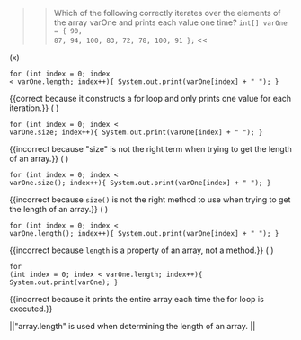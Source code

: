 >>Which of the following correctly iterates over the elements of the array varOne and prints each value one time?
<code>int[] varOne = { 90, 87, 94, 100, 83, 72, 78, 100, 91 };</code> <<

(x) <pre><code class="java language-java">for (int index = 0; index &lt; varOne.length; index++){
  System.out.print(varOne[index] + " ");
}
</code></pre> {{correct because it constructs a for loop and only prints one value for each iteration.}}
( ) <pre><code class="java language-java">for (int index = 0; index &lt; varOne.size; index++){
  System.out.print(varOne[index] + " "); 
}
</code></pre> {{incorrect because "size" is not the right term when trying to get the length of an array.}}
( ) <pre><code class="java language-java">for (int index = 0; index &lt; varOne.size(); index++){
  System.out.print(varOne[index] + " ");
}
</code></pre> {{incorrect because <code>size()</code> is not the right method to use when trying to get the length of an array.}}
( ) <pre><code class="java language-java">for (int index = 0; index &lt; varOne.length(); index++){
  System.out.print(varOne[index] + " ");
}
</code></pre> {{incorrect because <code>length</code> is a property of an array, not a method.}}
( ) <pre><code class="java language-java">for (int index = 0; index &lt; varOne.length; index++){
  System.out.print(varOne);
}
</code></pre> {{incorrect because it prints the entire array each time the for loop is executed.}}

||"array.length" is used when determining the length of an array. ||
